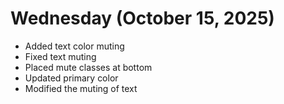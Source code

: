 # Wednesday (October 15, 2025)

- Added text color muting
- Fixed text muting
- Placed mute classes at bottom
- Updated primary color
- Modified the muting of text
